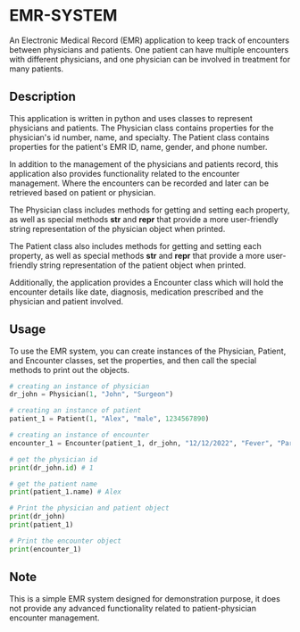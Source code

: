 # EMR-SYSTEM

An Electronic Medical Record (EMR) application to keep track of encounters between physicians and patients. One patient can have multiple encounters with different physicians, and one physician can be involved in treatment for many patients.

## Description

This application is written in python and uses classes to represent physicians and patients. The Physician class contains properties for the physician's id number, name, and specialty. The Patient class contains properties for the patient's EMR ID, name, gender, and phone number.

In addition to the management of the physicians and patients record, this application also provides functionality related to the encounter management. Where the encounters can be recorded and later can be retrieved based on patient or physician.

The Physician class includes methods for getting and setting each property, as well as special methods __str__ and __repr__ that provide a more user-friendly string representation of the physician object when printed.

The Patient class also includes methods for getting and setting each property, as well as special methods __str__ and __repr__ that provide a more user-friendly string representation of the patient object when printed.

Additionally, the application provides a Encounter class which will hold the encounter details like date, diagnosis, medication prescribed and the physician and patient involved.

## Usage

To use the EMR system, you can create instances of the Physician, Patient, and Encounter classes, set the properties, and then call the special methods to print out the objects.

```py
# creating an instance of physician
dr_john = Physician(1, "John", "Surgeon")

# creating an instance of patient
patient_1 = Patient(1, "Alex", "male", 1234567890)

# creating an instance of encounter
encounter_1 = Encounter(patient_1, dr_john, "12/12/2022", "Fever", "Paracetamol")

# get the physician id
print(dr_john.id) # 1

# get the patient name
print(patient_1.name) # Alex

# Print the physician and patient object
print(dr_john)
print(patient_1)

# Print the encounter object
print(encounter_1)
```
## Note
This is a simple EMR system designed for demonstration purpose, it does not provide any advanced functionality related to patient-physician encounter management.
